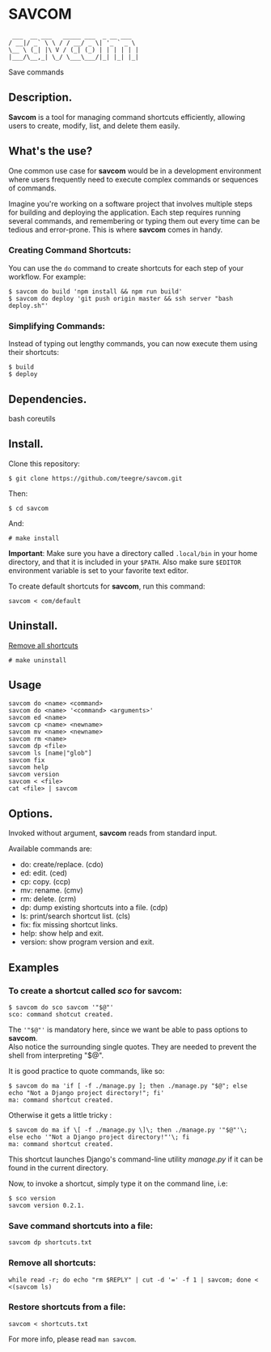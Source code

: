 # SAVCOM

```
 ___  __ ___   _____ ___  _ __ ___
/ __|/ _` \ \ / / __/ _ \| '_ ` _ \
\__ \ (_| |\ V / (_| (_) | | | | | |
|___/\__,_| \_/ \___\___/|_| |_| |_|
```
Save commands

## Description.

**Savcom** is a tool for managing command shortcuts efficiently, allowing users to create, modify, list, and delete them easily.

## What's the use?

One common use case for **savcom** would be in a development environment where users frequently need to execute complex commands or sequences of commands.

Imagine you're working on a software project that involves multiple steps for building and deploying the application.
Each step requires running several commands, and remembering or typing them out every time can be tedious and error-prone.
This is where **savcom** comes in handy.

### Creating Command Shortcuts:

You can use the `do` command to create shortcuts for each step of your workflow. For example:

```shell
$ savcom do build 'npm install && npm run build'
$ savcom do deploy 'git push origin master && ssh server "bash deploy.sh"'
```

### Simplifying Commands:

Instead of typing out lengthy commands, you can now execute them using their shortcuts:

```shell
$ build
$ deploy
```

## Dependencies.

bash coreutils

## Install.

Clone this repository:

`$ git clone https://github.com/teegre/savcom.git`

Then:

`$ cd savcom`

And:

`# make install`

**Important**: Make sure you have a directory called `.local/bin` in your home directory, and that it is included in your `$PATH`.
Also make sure `$EDITOR` environment variable is set to your favorite text editor.

To create default shortcuts for **savcom**, run this command:

`savcom < com/default`

## Uninstall.

[Remove all shortcuts](#remove)

`# make uninstall`

## Usage

```
savcom do <name> <command>
savcom do <name> '<command> <arguments>'
savcom ed <name>
savcom cp <name> <newname>
savcom mv <name> <newname>
savcom rm <name>
savcom dp <file>
savcom ls [name|"glob"]
savcom fix
savcom help
savcom version
savcom < <file>
cat <file> | savcom
```

## Options.

Invoked without argument, **savcom** reads from standard input.

Available commands are:

*  do: create/replace. (cdo)
*  ed: edit. (ced)
*  cp: copy. (ccp)
*  mv: rename. (cmv)
*  rm: delete. (crm)
*  dp: dump existing shortcuts into a file. (cdp)
*  ls: print/search shortcut list. (cls)
*  fix: fix missing shortcut links.
*  help: show help and exit.
*  version: show program version and exit.

## Examples

### To create a shortcut called *sco* for **savcom**:

```
$ savcom do sco savcom '"$@"'
sco: command shotcut created.
```

The `'"$@"'` is mandatory here, since we want be able to pass options to **savcom**.  
Also notice the surrounding single quotes. They are needed to prevent the shell from interpreting "$@".

It is good practice to quote commands, like so:

```
$ savcom do ma 'if [ -f ./manage.py ]; then ./manage.py "$@"; else echo "Not a Django project directory!"; fi'
ma: command shortcut created.
```

Otherwise it gets a little tricky :
```
$ savcom do ma if \[ -f ./manage.py \]\; then ./manage.py '"$@"'\; else echo '"Not a Django project directory!"'\; fi
ma: command shortcut created.
```

This shortcut launches Django's command-line utility *manage.py* if it can be found in the current directory.

Now, to invoke a shortcut, simply type it on the command line, i.e: 

```
$ sco version
savcom version 0.2.1.
```

### Save command shortcuts into a file:

`savcom dp shortcuts.txt`

### Remove all shortcuts: <a name="remove"></a>

```
while read -r; do echo "rm $REPLY" | cut -d '=' -f 1 | savcom; done < <(savcom ls)
```

### Restore shortcuts from a file:
`savcom < shortcuts.txt`

For more info, please read `man savcom`.
